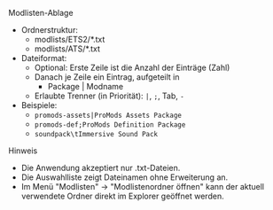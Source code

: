 Modlisten-Ablage

- Ordnerstruktur:
  - modlists/ETS2/*.txt
  - modlists/ATS/*.txt
- Dateiformat:
  - Optional: Erste Zeile ist die Anzahl der Einträge (Zahl)
  - Danach je Zeile ein Eintrag, aufgeteilt in
    - Package | Modname
  - Erlaubte Trenner (in Priorität): `|`, `;`, Tab, ` - `
- Beispiele:
  - `promods-assets|ProMods Assets Package`
  - `promods-def;ProMods Definition Package`
  - `soundpack\tImmersive Sound Pack`

Hinweis
- Die Anwendung akzeptiert nur .txt-Dateien.
- Die Auswahlliste zeigt Dateinamen ohne Erweiterung an.
- Im Menü "Modlisten" → "Modlistenordner öffnen" kann der aktuell verwendete Ordner direkt im Explorer geöffnet werden.
